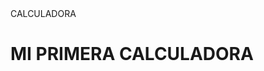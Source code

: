 <html>
<head>
  <tittle>CALCULADORA</tittle>  
</head>
  <body>
    <h1>MI PRIMERA CALCULADORA</h1>
    
  </body>

</html>
